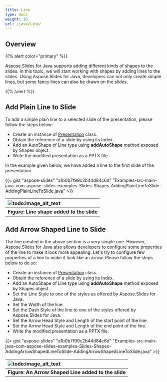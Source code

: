 ```yaml
---
title: Line
type: docs
weight: 10
url: /java/Line/
---
```



## **Overview**
{{% alert color="primary" %}} 

Aspose.Slides for Java supports adding different kinds of shapes to the slides. In this topic, we will start working with shapes by adding lines to the slides. Using Aspose.Slides for Java, developers can not only create simple lines, but some fancy lines can also be drawn on the slides.

{{% /alert %}} 

## **Add Plain Line to Slide**
To add a simple plain line to a selected slide of the presentation, please follow the steps below:

- Create an instance of [Presentation](http://www.aspose.com/api/java/slides/com.aspose.slides/classes/Presentation) class.
- Obtain the reference of a slide by using its Index.
- Add an AutoShape of Line type using **addAutoShape** method exposed by Shapes object.
- Write the modified presentation as a PPTX file

In the example given below, we have added a line to the first slide of the presentation.

{{< gist "aspose-slides" "a1b0b7f99c2b44d84c6d" "Examples-src-main-java-com-aspose-slides-examples-Slides-Shapes-AddingPlainLineToSlide-AddingPlainLineToSlide.java" >}}




|![todo:image_alt_text](http://i.imgur.com/jMTtJhB.jpg)|
| :- |
|**Figure: Line shape added to the slide**|

## **Add Arrow Shaped Line to Slide**
The line created in the above section is a very simple one. However, Aspose.Slides for Java also allows developers to configure some properties of the line to make it look more appealing. Let's try to configure few properties of a line to make it look like an arrow. Please follow the steps below to do so:

- Create an instance of [Presentation](http://www.aspose.com/api/java/slides/com.aspose.slides/classes/Presentation) class.
- Obtain the reference of a slide by using its Index.
- Add an AutoShape of Line type using **addAutoShape** method exposed by Shapes object.
- Set the Line Style to one of the styles as offered by Aspose.Slides for Java.
- Set the Width of the line.
- Set the Dash Style of the line to one of the styles offered by Aspose.Slides for Java.
- Set the Arrow Head Style and Length of the start point of the line.
- Set the Arrow Head Style and Length of the end point of the line.
- Write the modified presentation as a PPTX file.

{{< gist "aspose-slides" "a1b0b7f99c2b44d84c6d" "Examples-src-main-java-com-aspose-slides-examples-Slides-Shapes-AddingArrowShapedLineToSlide-AddingArrowShapedLineToSlide.java" >}}

|![todo:image_alt_text](http://i.imgur.com/TNh84me.png)|
| :- |
|**Figure: An Arrow Shaped Line added to the slide**|

